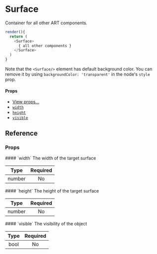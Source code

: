 # Surface
Container for all other ART components.

```js
render(){
  return (
    <Surface>
      { all other components }
    </Surface>
  )
}
```

Note that the `<Surface/>` element has default background color. You can remove it by using `backgroundColor: 'transparent'` in the node's `style` prop. 

#### Props

- [View props...](https://facebook.github.io/react-native/docs/view.html#props)
- [`width`](#width)
- [`height`](#height)
- [`visible`](#visible)

## Reference

### Props

<a name="width" />
#### `width`
The width of the target surface

| Type   | Required |
|:------:|:--------:|
| number | No       |

<a name="height" />
#### `height`
The height of the target surface

| Type   | Required |
|:------:|:--------:|
| number | No       |

<a name="visible" />
#### `visible`
The visibility of the object

| Type   | Required |
|:------:|:--------:|
| bool   | No       |
